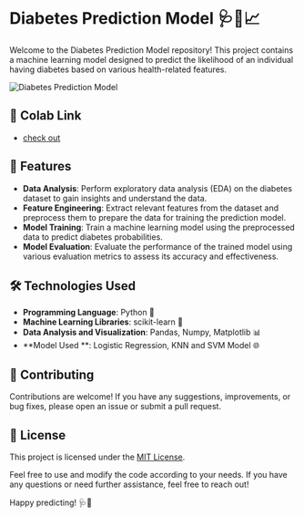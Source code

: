 
# Diabetes Prediction Model 🩺💉📈

Welcome to the Diabetes Prediction Model repository! This project contains a machine learning model designed to predict the likelihood of an individual having diabetes based on various health-related features.

![Diabetes Prediction Model](https://cdn.analyticsvidhya.com/wp-content/uploads/2021/08/46852Doctor-in-Futuristic-Diagnostic-Room.jpg)

## 🔗 Colab Link 
- [check out](https://colab.research.google.com/drive/1Bjw1aC1P-tNOShh0TxQcqP6lAwMm7qP5?usp=sharing)

## 🚀 Features
- **Data Analysis**: Perform exploratory data analysis (EDA) on the diabetes dataset to gain insights and understand the data.
- **Feature Engineering**: Extract relevant features from the dataset and preprocess them to prepare the data for training the prediction model.
- **Model Training**: Train a machine learning model using the preprocessed data to predict diabetes probabilities.
- **Model Evaluation**: Evaluate the performance of the trained model using various evaluation metrics to assess its accuracy and effectiveness.

## 🛠️ Technologies Used
- **Programming Language**: Python 🐍
- **Machine Learning Libraries**: scikit-learn 🧠
- **Data Analysis and Visualization**: Pandas, Numpy, Matplotlib 📊
- **Model Used **: Logistic Regression, KNN and SVM Model 🌐

## 🤝 Contributing
Contributions are welcome! If you have any suggestions, improvements, or bug fixes, please open an issue or submit a pull request.

## 📃 License
This project is licensed under the [MIT License](LICENSE).

Feel free to use and modify the code according to your needs. If you have any questions or need further assistance, feel free to reach out!

Happy predicting! 🩺💪

